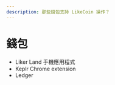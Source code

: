 ```yaml
---
description: 那些錢包支持 LikeCoin 操作？
---
```


# 錢包

* Liker Land 手機應用程式
* Keplr Chrome extension
* Ledger

